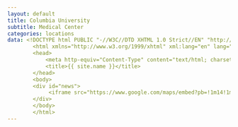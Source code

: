```yaml
---
layout: default
title: Columbia University
subtitle: Medical Center
categories: locations
data: <!DOCTYPE html PUBLIC "-//W3C//DTD XHTML 1.0 Strict//EN" "http://www.w3.org/TR/xhtml1/DTD/xhtml1-strict.dtd">
        <html xmlns="http://www.w3.org/1999/xhtml" xml:lang="en" lang="en">
        <head>
        	<meta http-equiv="Content-Type" content="text/html; charset=utf-8" />
        	<title>{{ site.name }}</title>
        </head>
        <body>
        <div id="news">
        	 <iframe src="https://www.google.com/maps/embed?pb=!1m14!1m8!1m3!1d12073.313593790312!2d-73.9427791!3d40.8427132!3m2!1i1024!2i768!4f13.1!3m3!1m2!1s0x89c2f69bf054692d%3A0x75497f98ffdbf553!2s701+W+168th+St%2C+New+York%2C+NY+10032!5e0!3m2!1sen!2sus!4v1412174531827" width="100%" height="350" frameborder="0" style="border:0"></iframe>
        </div>
        </body>
        </html>
---
```

